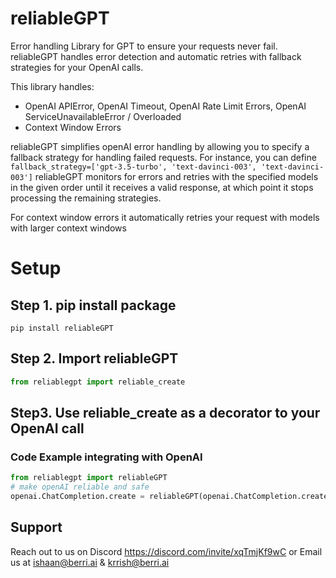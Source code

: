 # reliableGPT

Error handling Library for GPT to ensure your requests never fail. reliableGPT handles error detection and automatic retries with fallback strategies for your OpenAI calls. 

This library handles:
* OpenAI APIError, OpenAI Timeout, OpenAI Rate Limit Errors, OpenAI ServiceUnavailableError / Overloaded
* Context Window Errors
  

reliableGPT simplifies openAI error handling by allowing you to specify a fallback strategy for handling failed requests. 
For instance, you can define `fallback_strategy=['gpt-3.5-turbo', 'text-davinci-003', 'text-davinci-003']`
reliableGPT monitors for errors and retries with the specified models in the given order until it receives a valid response, 
at which point it stops processing the remaining strategies.

For context window errors it automatically retries your request with models with larger context windows

# Setup
## Step 1. pip install package
```
pip install reliableGPT
```

## Step 2. Import reliableGPT
```python
from reliablegpt import reliable_create
```

## Step3. Use reliable_create as a decorator to your OpenAI call
### Code Example integrating with OpenAI
```python
from reliablegpt import reliableGPT
# make openAI reliable and safe
openai.ChatCompletion.create = reliableGPT(openai.ChatCompletion.create)
```
## Support 
Reach out to us on Discord https://discord.com/invite/xqTmjKf9wC or Email us at ishaan@berri.ai & krrish@berri.ai

